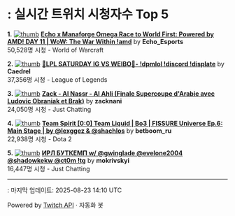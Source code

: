 # : 실시간 트위치 시청자수 Top 5

**1.** [![thumb](https://static-cdn.jtvnw.net/previews-ttv/live_user_echo_esports-320x180.jpg)](https://twitch.tv/Echo_Esports)
**[Echo x Manaforge Omega Race to World First: Powered by AMD! DAY 11 | WoW: The War Within !amd](https://twitch.tv/Echo_Esports)** by **Echo_Esports**<br>50,528명 시청  - World of Warcraft

**2.** [![thumb](https://static-cdn.jtvnw.net/previews-ttv/live_user_caedrel-320x180.jpg)](https://twitch.tv/Caedrel)
**[🔴LPL SATURDAY IG VS WEIBO🔴-  !dpmlol !discord !displate](https://twitch.tv/Caedrel)** by **Caedrel**<br>37,356명 시청  - League of Legends

**3.** [![thumb](https://static-cdn.jtvnw.net/previews-ttv/live_user_zacknani-320x180.jpg)](https://twitch.tv/zacknani)
**[Zack - Al Nassr - Al Ahli (Finale Supercoupe d'Arabie avec Ludovic Obraniak et Brak)](https://twitch.tv/zacknani)** by **zacknani**<br>24,050명 시청  - Just Chatting

**4.** [![thumb](https://static-cdn.jtvnw.net/previews-ttv/live_user_betboom_ru-320x180.jpg)](https://twitch.tv/betboom_ru)
**[Team Spirit [0:0] Team Liquid | Bo3 | FISSURE Universe Ep.6: Main Stage | by @lexggez & @shachlos](https://twitch.tv/betboom_ru)** by **betboom_ru**<br>22,938명 시청  - Dota 2

**5.** [![thumb](https://static-cdn.jtvnw.net/previews-ttv/live_user_mokrivskyi-320x180.jpg)](https://twitch.tv/mokrivskyi)
**[ИРЛ БУТКЕМП w/ @gwinglade @evelone2004 @shadowkekw @ct0m !tg](https://twitch.tv/mokrivskyi)** by **mokrivskyi**<br>16,447명 시청  - Just Chatting


---
: 마지막 업데이트: 2025-08-23 14:10 UTC

Powered by [Twitch API](https://dev.twitch.tv/docs/api/reference) · 자동화 봇